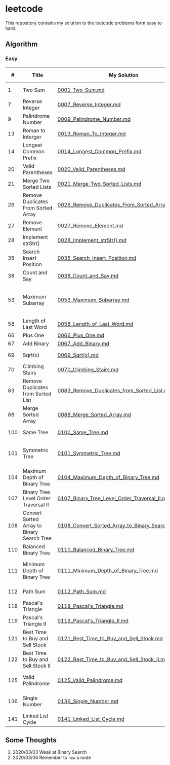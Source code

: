 # leetcode
This repository contains my solution to the leetcode problems form easy to hard.

## Algorithm
### Easy
| #             | Title         | My Solution |Related Topics|
| ------------- | ------------- |------------ | -------------|
| 1  | Two Sum  | [0001_Two_Sum.md](https://github.com/GuoxinYin/leetcode/blob/master/Algorithm/easy/0001_Two_Sum.md)|Array, Hash Table|
| 7  | Reverse Integer  |[0007_Reverse_Integer.md](https://github.com/GuoxinYin/leetcode/blob/master/Algorithm/easy/0007_Reverse_Integer.md)|Math|
| 9  |Palindrome Number |[0009_Palindrome_Number.md](https://github.com/GuoxinYin/leetcode/blob/master/Algorithm/easy/0009_Palindrome_Number.md)|Math|
| 13 |Roman to Interger |[0013_Roman_To_Integer.md](https://github.com/GuoxinYin/leetcode/blob/master/Algorithm/easy/0013_Roman_To_Integer.md)|Math, String|
| 14 |Longest Common Prefix |[0014_Longest_Common_Prefix.md](https://github.com/GuoxinYin/leetcode/blob/master/Algorithm/easy/0014_Longest_Common_Prefix.md)|String|
| 20 |Valid Parentheses |[0020_Valid_Parentheses.md](https://github.com/GuoxinYin/leetcode/blob/master/Algorithm/easy/0020_Valid_Parentheses.md)|String, Stack|
| 21 |Merge Two Sorted Lists |[0021_Merge_Two_Sorted_Lists.md](https://github.com/GuoxinYin/leetcode/blob/master/Algorithm/easy/0021_Merge_Two_Sorted_Lists.md)|Linked List|
| 26 |Remove Duplicates From Sorted Array |[0026_Remove_Duplicates_From_Sorted_Array.md](https://github.com/GuoxinYin/leetcode/blob/master/Algorithm/easy/0026_Remove_Duplicates_From_Sorted_Array.md)|Array, Two pointers|
| 27 |Remove Element |[0027_Remove_Element.md](https://github.com/GuoxinYin/leetcode/blob/master/Algorithm/easy/0027_Remove_Element.md)|Array, Two pointers|
| 28 |Implement strStr() |[0028_Implement_strStr().md](https://github.com/GuoxinYin/leetcode/blob/master/Algorithm/easy/0028_Implement_strStr().md)|String, Two pointers|
| 35 |Search Insert Position |[0035_Search_Insert_Position.md](https://github.com/GuoxinYin/leetcode/blob/master/Algorithm/easy/0035_Search_Insert_Position.md)|Array, Binary Search|
| 38 |Count and Say |[0038_Count_and_Say.md](https://github.com/GuoxinYin/leetcode/blob/master/Algorithm/easy/0038_Count_and_Say.md)|String|
| 53 |Maximum Subarray |[0053_Maximum_Subarray.md](https://github.com/GuoxinYin/leetcode/blob/master/Algorithm/easy/0053_Maximum_Subarray.md)|Array, Divide and Conquer, Dynamic Programming|
| 58 |Length of Last Word|[0058_Length_of_Last_Word.md](https://github.com/GuoxinYin/leetcode/blob/master/Algorithm/easy/0058_Length_of_Last_Word.md)|String|
| 66 |Plus One|[0066_Plus_One.md](https://github.com/GuoxinYin/leetcode/blob/master/Algorithm/easy/0066_Plus_One.md)|Array|
| 67 |Add Binary|[0067_Add_Binary.md](https://github.com/GuoxinYin/leetcode/blob/master/Algorithm/easy/0067_Add_Binary.md)|Math, String|
| 69 |Sqrt(x)|[0069_Sqrt(x).md](https://github.com/GuoxinYin/leetcode/blob/master/Algorithm/easy/0069_Sqrt(x).md)|Math, Binary Search|
| 70 |Climbing Stairs|[0070_Climbing_Stairs.md](https://github.com/GuoxinYin/leetcode/blob/master/Algorithm/easy/0070_Climbing_Stairs.md)|Dynamic Programming|
| 83 |Remove Duplicates from Sorted List|[0083_Remove_Duplicates_from_Sorted_List.md](https://github.com/GuoxinYin/leetcode/blob/master/Algorithm/easy/0083_Remove_Duplicates_from_Sorted_List.md)|Linked List|
| 88 |Merge Sorted Array|[0088_Merge_Sorted_Array.md](https://github.com/GuoxinYin/leetcode/blob/master/Algorithm/easy/0088_Merge_Sorted_Array.md)|Array, Two pointers|
| 100 |Same Tree|[0100_Same_Tree.md](https://github.com/GuoxinYin/leetcode/blob/master/Algorithm/easy/0100_Same_Tree.md)|Tree, Depth First Search|
| 101 |Symmetric Tree|[0101_Symmetric_Tree.md](https://github.com/GuoxinYin/leetcode/blob/master/Algorithm/easy/0101_Symmetric_Tree.md)|Tree, Depth First Search, Breadth first Search|
| 104 |Maximum Depth of Binary Tree|[0104_Maximum_Depth_of_Binary_Tree.md](https://github.com/GuoxinYin/leetcode/blob/master/Algorithm/easy/0104_Maximum_Depth_of_Binary_Tree.md)|Tree, Depth First Search|
| 107 |Binary Tree Level Order Traversal II|[0107_Binary_Tree_Level_Order_Traversal_II.md](https://github.com/GuoxinYin/leetcode/blob/master/Algorithm/easy/0107_Binary_Tree_Level_Order_Traversal_II.md)|Tree, Breadth first Search|
| 108 |Convert Sorted Array to Binary Search Tree|[0108_Convert_Sorted_Array_to_Binary_Search_Tree.md](https://github.com/GuoxinYin/leetcode/blob/master/Algorithm/easy/0108_Convert_Sorted_Array_to_Binary_Search_Tree.md)|Tree, Depth First Search|
| 110 |Balanced Binary Tree|[0110_Balanced_Binary_Tree.md](https://github.com/GuoxinYin/leetcode/blob/master/Algorithm/easy/0110_Balanced_Binary_Tree.md)|Tree, Depth First Search|
| 111 |Minimum Depth of Binary Tree|[0111_Minimum_Depth_of_Binary_Tree.md](https://github.com/GuoxinYin/leetcode/blob/master/Algorithm/easy/0111_Minimum_Depth_of_Binary_Tree.md)|Tree, Depth First Search, Breadth first Search|
| 112 |Path Sum|[0112_Path_Sum.md](https://github.com/GuoxinYin/leetcode/blob/master/Algorithm/easy/0112_Path_Sum.md)|Tree, Depth First Search|
| 118 |Pascal's Triangle|[0118_Pascal's_Triangle.md](https://github.com/GuoxinYin/leetcode/blob/master/Algorithm/easy/0118_Pascal's_Triangle.md)|Array|
| 119 |Pascal's Triangle II|[0119_Pascal's_Triangle_II.md](https://github.com/GuoxinYin/leetcode/blob/master/Algorithm/easy/0119_Pascal's_Triangle_II.md)|Array|
| 121 |Best Time to Buy and Sell Stock|[0121_Best_Time_to_Buy_and_Sell_Stock.md](https://github.com/GuoxinYin/leetcode/blob/master/Algorithm/easy/0121_Best_Time_to_Buy_and_Sell_Stock.md)|Array, Greedy|
| 122 |Best Time to Buy and Sell Stock II |[0122_Best_Time_to_Buy_and_Sell_Stock_II.md](https://github.com/GuoxinYin/leetcode/blob/master/Algorithm/easy/0122_Best_Time_to_Buy_and_Sell_Stock_II.md)|Array, Greedy|
| 125 |Valid Palindrome|[0125_Valid_Palindrome.md](https://github.com/GuoxinYin/leetcode/blob/master/Algorithm/easy/0125_Valid_Palindrome.md)|Two Pointers, String|
| 136 |Single Number|[0136_Single_Number.md](https://github.com/GuoxinYin/leetcode/blob/master/Algorithm/easy/0136_Single_Number.md)|Hash Table, Bit Manipulation|
| 141 |Linked List Cycle|[0141_Linked_List_Cycle.md](https://github.com/GuoxinYin/leetcode/blob/master/Algorithm/easy/0141_Linked_List_Cycle.md)|Linked List, Two Pointer|

## Some Thoughts
1. 2020/03/03 Weak at Binary Search
2. 2020/03/06 Remember to `new` a node
